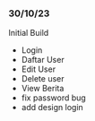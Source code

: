 <h3>30/10/23</h3>

<p>Initial Build</p>
<ul>
    <li>Login</li>
    <li>Daftar User</li>
    <li>Edit User</li>
    <li>Delete user</li>
    <li>View Berita</li>
    <li>fix password bug</li>
    <li>add design login</li>
</ul>
